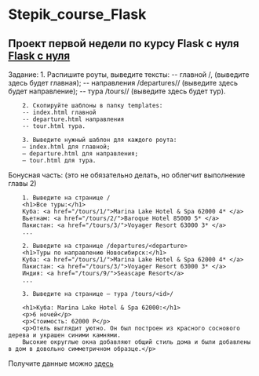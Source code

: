 # Stepik_course_Flask
##    Проект первой недели по курсу Flask с нуля [Flask с нуля](https://stepik.org/course/61900)
Задание:
        1. Распишите роуты, выведите тексты:
        -- главной /, (выведите здесь будет главная);
        -- направления /departures/<departure>/ (выведите здесь будет направление);
        -- тура /tours/<id>/ (выведите здесь будет тур).

        2. Скопируйте шаблоны в папку templates:
        -- index.html главной
        -- departure.html направления
        -- tour.html тура.

        3. Выведите нужный шаблон для каждого роута:
        – index.html для главной;
        – departure.html для направления;
        – tour.html для тура.

Бонусная часть: (это не обязательно делать, но облегчит выполнение главы 2)

        1. Выведите на странице /
        <h1>Все туры:</h1>
        Куба: <a href="/tours/1/">Marina Lake Hotel & Spa 62000 4* </a>
        Вьетнам: <a href="/tours/2/">Baroque Hotel 85000 5* </a>
        Пакистан: <a href="/tours/3/">Voyager Resort 63000 3* </a>
        ...

        2. Выведите на странице /departures/<departure>
        <h1>Туры по направлению Новосибирск:</h1>
        Куба: <a href="/tours/1/">Marina Lake Hotel & Spa 62000 4* </a>
        Пакистан: <a href="/tours/3/">Voyager Resort 63000 3* </a>
        Индия: <a href="/tours/9/">Seascape Resort</a>
        ...

        3. Выведите на странице – тура /tours/<id>/

        <h1>Куба: Marina Lake Hotel & Spa 62000:</h1>
        <p>6 ночей</p>
        <p>Стоимость: 62000 Р</p>
        <p>Отель выглядит уютно. Он был построен из красного соснового дерева и украшен синими камнями. 
        Высокие округлые окна добавляют общий стиль дома и были добавлены в дом в довольно симметричном образце.</p>

Получите данные можно [здесь](https://github.com/kushedow/flask-html/blob/master/Project%201/data.py)
